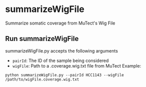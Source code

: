 # summarizeWigFile
Summarize somatic coverage from MuTect's Wig File

## Run summarizeWigFile
summarizeWigFile.py accepts the following arguments
- `pairId`: The ID of the sample being considered
- `wigFile`: Path to a .coverage.wig.txt file from MuTect
Example:

`python summarizeWigFile.py --pairId HCC1143 --wigFile /path/to/wigFile.coverage.wig.txt`
